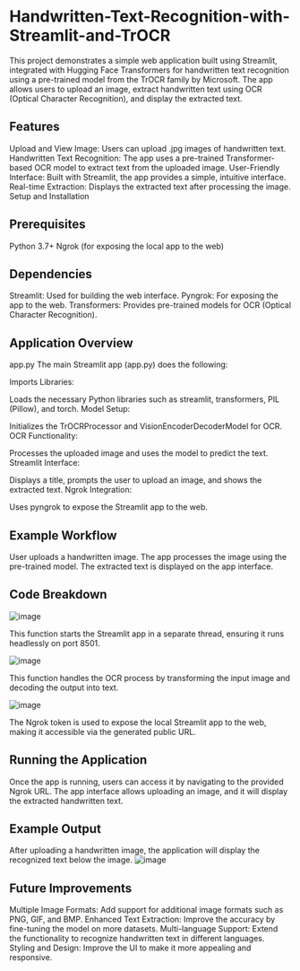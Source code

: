# Handwritten-Text-Recognition-with-Streamlit-and-TrOCR
This project demonstrates a simple web application built using Streamlit, integrated with Hugging Face Transformers for handwritten text recognition using a pre-trained model from the TrOCR family by Microsoft.
The app allows users to upload an image, extract handwritten text using OCR (Optical Character Recognition), and display the extracted text.

## Features
Upload and View Image: Users can upload .jpg images of handwritten text.
Handwritten Text Recognition: The app uses a pre-trained Transformer-based OCR model to extract text from the uploaded image.
User-Friendly Interface: Built with Streamlit, the app provides a simple, intuitive interface.
Real-time Extraction: Displays the extracted text after processing the image.
Setup and Installation

## Prerequisites
Python 3.7+
Ngrok (for exposing the local app to the web)

## Dependencies
Streamlit: Used for building the web interface.
Pyngrok: For exposing the app to the web.
Transformers: Provides pre-trained models for OCR (Optical Character Recognition).

## Application Overview
app.py
The main Streamlit app (app.py) does the following:

Imports Libraries:

Loads the necessary Python libraries such as streamlit, transformers, PIL (Pillow), and torch.
Model Setup:

Initializes the TrOCRProcessor and VisionEncoderDecoderModel for OCR.
OCR Functionality:

Processes the uploaded image and uses the model to predict the text.
Streamlit Interface:

Displays a title, prompts the user to upload an image, and shows the extracted text.
Ngrok Integration:

Uses pyngrok to expose the Streamlit app to the web.

## Example Workflow
User uploads a handwritten image.
The app processes the image using the pre-trained model.
The extracted text is displayed on the app interface.

## Code Breakdown

![image](https://github.com/user-attachments/assets/8903a554-9224-4432-af43-b55ba31f3d12)

This function starts the Streamlit app in a separate thread, ensuring it runs headlessly on port 8501.

![image](https://github.com/user-attachments/assets/00b7875b-4c40-4153-96e0-14065e547f23)

This function handles the OCR process by transforming the input image and decoding the output into text.

![image](https://github.com/user-attachments/assets/34fafae0-9890-40bb-9c76-2e3a92e8d62a)

The Ngrok token is used to expose the local Streamlit app to the web, making it accessible via the generated public URL.

## Running the Application
Once the app is running, users can access it by navigating to the provided Ngrok URL. The app interface allows uploading an image, and it will display the extracted handwritten text.

## Example Output

After uploading a handwritten image, the application will display the recognized text below the image.
![image](https://github.com/user-attachments/assets/4e7512d4-b291-43c2-89db-9833de7a69b9)

## Future Improvements

Multiple Image Formats: Add support for additional image formats such as PNG, GIF, and BMP.
Enhanced Text Extraction: Improve the accuracy by fine-tuning the model on more datasets.
Multi-language Support: Extend the functionality to recognize handwritten text in different languages.
Styling and Design: Improve the UI to make it more appealing and responsive.

